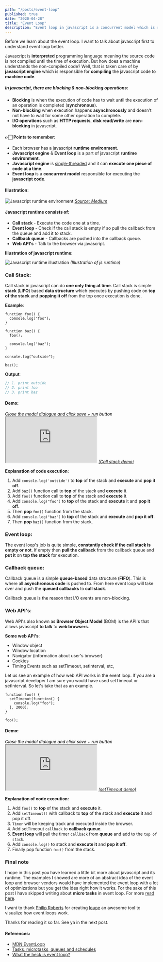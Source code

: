 ```yaml
---
path: "/posts/event-loop"
published: true
date: "2020-04-28"
title: "Event Loop"
description: "Event loop in javascript is a concurrent model which is responsible for executing the code."
---
```


Before we learn about the event loop. I want to talk about javascript first to understand event loop better.

Javascript is **interpreted** programming language meaning the source code is not compiled until the time of execution. But how does a machine understands the non-compiled code? Well, that is taken care of by **javascript engine** which is responsible for **compiling** the javascript code to **machine code**.

##### In javascript, there are **blocking** & **non-blocking** operations:

- **Blocking** is when the execution of code has to wait until the execution of an operation is completed (**synchronous**).
- **Non-blocking** when execution happens **asynchronously** and doesn't not have to wait for some other operation to complete.
- **I/O operations** such as **HTTP requests**, **disk read/write** are **non-blocking** in javascript.

#### 👉🏻 Points to remember:

- Each browser has a javascript **runtime environment**.
- **Javascript engine** & **Event loop** is a part of javascript **runtime environment**.
- **Javascript engine** is [single-threaded](<https://en.wikipedia.org/wiki/Thread_(computing)#Single_threading>) and it can **execute one piece of code at a time**.
- **Event loop** is a **concurrent model** responsible for executing the **javascript code**.

#### Illustration:

<p style="margin: 0 auto;">
 <img src="./js-runtime.png" alt="Javascript runtime environment" />
 <i class="image__illustration"><a href="https://medium.com/@olinations/the-javascript-runtime-environment-d58fa2e60dd0" target="_blank">Source: Medium</a></i>
</p>

#### Javascript runtime consists of:

- **Call stack** - Execute the code one at a time.
- **Event loop** - Check if the call stack is empty if so pull the callback from the queue and add it to stack.
- **Callback queue** - Callbacks are pushed into the callback queue.
- **Web API's** - Talk to the browser via javascript.

**Illustration of javascript runtime**:

<img src="./event-loop.png" alt="Javascript runtime illustration" />
<i class="image__illustration">(Illustration of js runtime)</i>

### Call Stack:

Call stack in javascript can do **one only thing at time**. Call stack is simple **stack** (**LIFO**) based **data structure** which executes by pushing code on **top of the stack** and **popping it off** from the top once execution is done.

**Example**:

```js{numberLines: true}{2,6,8,11,13}
function foo() {
  console.log("foo");
}

function baz() {
  foo();

  console.log("baz");
}

console.log("outside");

baz();
```

**Output**:

```js
// 1. print outside
// 2. print foo
// 3. print baz
```

#### Demo:

<div class="demo-iframe">
<i style="color: #000;display: block;">Close the modal dialogue and click save + run button</i>
<iframe src="https://latentflip.com/loupe/?code=ZnVuY3Rpb24gZm9vKCkgewogIGNvbnNvbGUubG9nKCJmb28iKTsKfQoKZnVuY3Rpb24gYmF6KCkgewogIGZvbygpOwoKICBjb25zb2xlLmxvZygiYmF6Iik7Cn0KCmNvbnNvbGUubG9nKCJvdXRzaWRlIik7CgpiYXooKTs%3D!!!PGJ1dHRvbj5DbGljayBtZSE8L2J1dHRvbj4%3D">

</iframe>
<a target="_blank" href="https://latentflip.com/loupe/?code=ZnVuY3Rpb24gZm9vKCkgewogIGNvbnNvbGUubG9nKCJmb28iKTsKfQoKZnVuY3Rpb24gYmF6KCkgewogIGZvbygpOwoKICBjb25zb2xlLmxvZygiYmF6Iik7Cn0KCmNvbnNvbGUubG9nKCJvdXRzaWRlIik7CgpiYXooKTs%3D!!!PGJ1dHRvbj5DbGljayBtZSE8L2J1dHRvbj4%3D"><i class="image__illustration">(Call stack demo)</i></a>
</div>

**Explanation of code execution:**

1. Add `console.log('outside')` to **top** of the stack and **execute** and **pop it off**.
1. Add `baz()` function call to **top** of the stack and **execute** it.
1. Add `foo()` function call to **top** of the stack and **execute** it.
1. Add `console.log("foo")` to **top** of the stack and **execute** it and **pop it off**.
1. Then **pop** `foo()` function from the stack.
1. Add `console.log("baz")` to **top** of the stack and **execute** and **pop it off**.
1. Then **pop** `baz()` function from the stack.

### Event loop:

The event loop's job is quite simple, **constantly check if the call stack is empty or not**. If empty then **pull the callback** from the callback queue and **put it** on **top the stack** for execution.

### Callback queue:

Callback queue is a simple **queue-based** data structure (**FIFO**). This is where all **asynchronous code** is pushed to. From here event loop will take over and push the **queued callbacks** to **call stack**.

Callback queue is the reason that I/O events are non-blocking.

### Web API's:

Web API's also known as **Browser Object Model** (BOM) is the API's that allows javascript **to talk** to **web browsers**.

**Some web API's**:

- Window object
- Window location
- Navigator (information about user's browser)
- Cookies
- Timing Events such as setTimeout, setInterval, etc,

Let us see an example of how web API works in the event loop. If you are a javascript developer I am sure you would have used setTimeout or setInterval.
So let's take that as an example.

```js{numberLines: true}{8,2-4,7}
function foo() {
  setTimeout(function() {
    console.log("foo");
  }, 2000);
}

foo();
```

#### Demo:

<div class="demo-iframe">
<i style="color: #000;display: block;">Close the modal dialogue and click save + run button</i>
<iframe src="https://latentflip.com/loupe/?code=ZnVuY3Rpb24gZm9vKCkgewogIHNldFRpbWVvdXQoZnVuY3Rpb24oKSB7CiAgICBjb25zb2xlLmxvZygiZm9vIik7CiAgfSwgMjAwMCk7Cn0KCmZvbygpOw%3D%3D!!!PGJ1dHRvbj5DbGljayBtZSE8L2J1dHRvbj4%3D">

</iframe>
<a target="_blank" href="https://latentflip.com/loupe/?code=ZnVuY3Rpb24gZm9vKCkgewogIHNldFRpbWVvdXQoZnVuY3Rpb24oKSB7CiAgICBjb25zb2xlLmxvZygiZm9vIik7CiAgfSwgMjAwMCk7Cn0KCmZvbygpOw%3D%3D!!!PGJ1dHRvbj5DbGljayBtZSE8L2J1dHRvbj4%3D"><i class="image__illustration">(setTimeout demo)</i></a>
</div>

**Explanation of code execution:**

1. Add `foo()` to **top** of the stack and **execute** it.
1. Add `setTimeout()` with callback to **top** of the stack and **execute** it and pop it off.
1. `Timer` will be keeping track and executed inside the browser.
1. Add setTimeout `callback` to **callback queue**.
1. **Event loop** will pull the timer `callback` from **queue** and add to the `top of stack`.
1. Add `console.log()` to stack and **execute it** and **pop it off**.
1. Finally pop function `foo()` from the stack.

### Final note

I hope in this post you have learned a little bit more about javascript and its runtime. The examples I showed are more of an abstract idea of the event loop and browser vendors would have implemented the event loop with a lot of optimizations but you get the idea right how it works. For the sake of this post I have skipped writing about **micro tasks** in event loop. For more [read here](https://jakearchibald.com/2015/tasks-microtasks-queues-and-schedules/).

I want to thank [Philip Roberts](https://twitter.com/philip_roberts) for creating [loupe](http://latentflip.com/loupe) an awesome tool to visualize how event loops work.

Thanks for reading it so far. See ya in the next post.

#### References:

- [MDN EventLoop](https://developer.mozilla.org/en-US/docs/Web/JavaScript/EventLoop)
- [Tasks, microtasks, queues and schedules](https://jakearchibald.com/2015/tasks-microtasks-queues-and-schedules/)
- [What the heck is event loop?](https://www.youtube.com/watch?v=8aGhZQkoFbQ)
